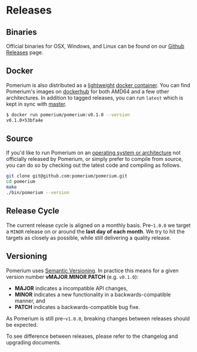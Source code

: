 # Releases

## Binaries

Official binaries for OSX, Windows, and Linux can be found on our [Github Releases](https://github.com/pomerium/pomerium/releases) page.

## Docker

Pomerium is also distributed as a [lightweight](https://github.com/GoogleContainerTools/distroless) [docker container](https://www.docker.com/resources/what-container). You can find Pomerium's images on [dockerhub](https://hub.docker.com/r/pomerium/pomerium) for both AMD64 and a few other architectures. In addition to tagged releases, you can run `latest` which is kept in sync with [master](https://github.com/pomerium/pomerium/tree/master).

```bash
$ docker run pomerium/pomerium:v0.1.0 --version
v0.1.0+53bfa4e
```

## Source

If you'd like to run Pomerium on an [operating system or architecture](https://gist.github.com/asukakenji/f15ba7e588ac42795f421b48b8aede63) not officially released by Pomerium, or simply prefer to compile from source, you can do so by checking out the latest code and compiling as follows.

```bash
git clone git@github.com:pomerium/pomerium.git
cd pomerium
make
./bin/pomerium --version
```

## Release Cycle

The current release cycle is aligned on a monthly basis. Pre-`1.0.0` we target a `MINOR` release on or around the **last day of each month**. We try to hit the targets as closely as possible, while still delivering a quality release.

## Versioning

Pomerium uses [Semantic Versioning](https://semver.org/). In practice this means for a given version number **vMAJOR**.**MINOR**.**PATCH** (e.g. `v0.1.0`):

- **MAJOR** indicates a incompatible API changes,
- **MINOR** indicates a new functionality in a backwards-compatible manner, and
- **PATCH** indicates a backwards-compatible bug fixe.

As Pomerium is still pre-`v1.0.0`, breaking changes between releases should be expected.

To see difference between releases, please refer to the changelog and upgrading documents.
